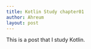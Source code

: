 ```yaml
---
title: Kotlin Study chapter01
author: Ahreum
layout: post
---
```

This is a post that I study Kotlin.